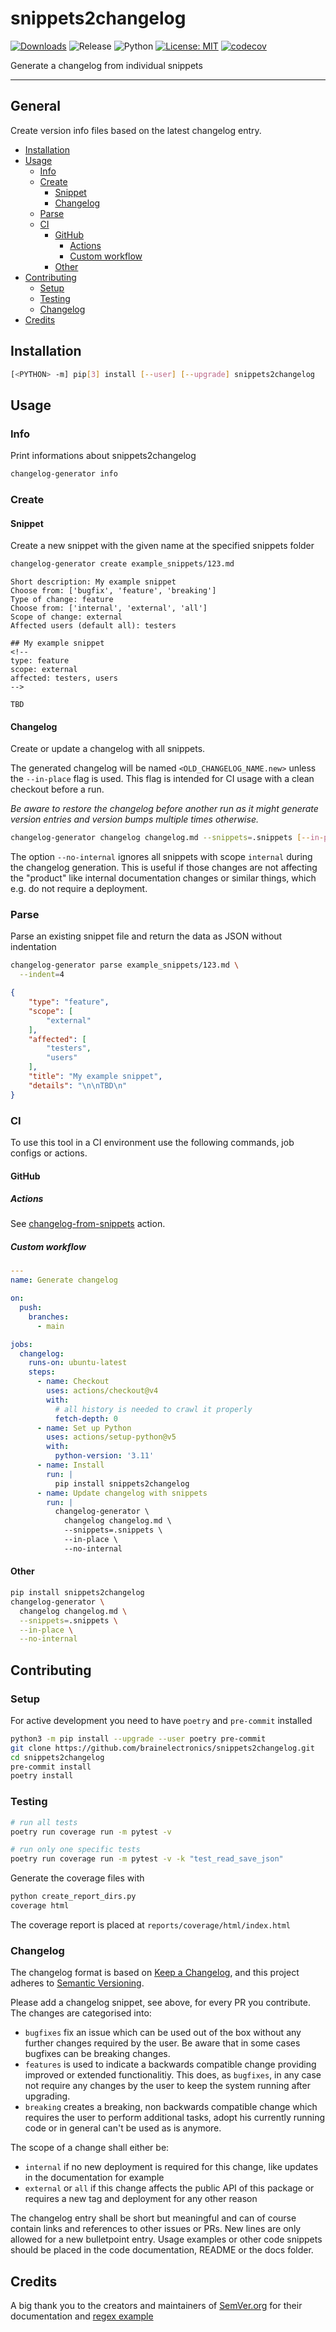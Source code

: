 # snippets2changelog

[![Downloads](https://pepy.tech/badge/snippets2changelog)](https://pepy.tech/project/snippets2changelog)
![Release](https://img.shields.io/github/v/release/brainelectronics/snippets2changelog?include_prereleases&color=success)
![Python](https://img.shields.io/badge/Python-3.9%20|%203.10%20|%203.11-green.svg)
[![License: MIT](https://img.shields.io/badge/License-MIT-yellow.svg)](https://opensource.org/licenses/MIT)
[![codecov](https://codecov.io/github/brainelectronics/snippets2changelog/branch/main/graph/badge.svg)](https://app.codecov.io/github/brainelectronics/snippets2changelog)

Generate a changelog from individual snippets

---------------


## General

Create version info files based on the latest changelog entry.

<!-- MarkdownTOC -->

- [Installation](#installation)
- [Usage](#usage)
  - [Info](#info)
  - [Create](#create)
    - [Snippet](#snippet)
    - [Changelog](#changelog)
  - [Parse](#parse)
  - [CI](#ci)
    - [GitHub](#github)
      - [Actions](#actions)
      - [Custom workflow](#custom-workflow)
    - [Other](#other)
- [Contributing](#contributing)
  - [Setup](#setup)
  - [Testing](#testing)
  - [Changelog](#changelog-1)
- [Credits](#credits)

<!-- /MarkdownTOC -->

## Installation

```bash
[<PYTHON> -m] pip[3] install [--user] [--upgrade] snippets2changelog
```

## Usage

### Info

Print informations about snippets2changelog

```bash
changelog-generator info
```

### Create
#### Snippet

Create a new snippet with the given name at the specified snippets folder

```bash
changelog-generator create example_snippets/123.md
```

```
Short description: My example snippet
Choose from: ['bugfix', 'feature', 'breaking']
Type of change: feature
Choose from: ['internal', 'external', 'all']
Scope of change: external
Affected users (default all): testers
```

```
## My example snippet
<!--
type: feature
scope: external
affected: testers, users
-->

TBD

```

#### Changelog

Create or update a changelog with all snippets.

The generated changelog will be named `<OLD_CHANGELOG_NAME.new>` unless the
`--in-place` flag is used. This flag is intended for CI usage with a clean
checkout before a run.

*Be aware to restore the changelog before another run as it might generate
version entries and version bumps multiple times otherwise.*

```bash
changelog-generator changelog changelog.md --snippets=.snippets [--in-place]
```

The option `--no-internal` ignores all snippets with scope `internal` during
the changelog generation. This is useful if those changes are not affecting
the "product" like internal documentation changes or similar things, which e.g.
do not require a deployment.

### Parse

Parse an existing snippet file and return the data as JSON without indentation

```bash
changelog-generator parse example_snippets/123.md \
  --indent=4
```

```json
{
    "type": "feature",
    "scope": [
        "external"
    ],
    "affected": [
        "testers",
        "users"
    ],
    "title": "My example snippet",
    "details": "\n\nTBD\n"
}
```

### CI

To use this tool in a CI environment use the following commands, job configs or
actions.

#### GitHub
##### Actions
See [changelog-from-snippets](https://github.com/brainelectronics/changelog-from-snippets) action.

##### Custom workflow

```yaml
---
name: Generate changelog

on:
  push:
    branches:
      - main

jobs:
  changelog:
    runs-on: ubuntu-latest
    steps:
      - name: Checkout
        uses: actions/checkout@v4
        with:
          # all history is needed to crawl it properly
          fetch-depth: 0
      - name: Set up Python
        uses: actions/setup-python@v5
        with:
          python-version: '3.11'
      - name: Install
        run: |
          pip install snippets2changelog
      - name: Update changelog with snippets
        run: |
          changelog-generator \
            changelog changelog.md \
            --snippets=.snippets \
            --in-place \
            --no-internal
```

#### Other

```bash
pip install snippets2changelog
changelog-generator \
  changelog changelog.md \
  --snippets=.snippets \
  --in-place \
  --no-internal
```

## Contributing

### Setup

For active development you need to have `poetry` and `pre-commit` installed

```bash
python3 -m pip install --upgrade --user poetry pre-commit
git clone https://github.com/brainelectronics/snippets2changelog.git
cd snippets2changelog
pre-commit install
poetry install
```

### Testing

```bash
# run all tests
poetry run coverage run -m pytest -v

# run only one specific tests
poetry run coverage run -m pytest -v -k "test_read_save_json"
```

Generate the coverage files with

```bash
python create_report_dirs.py
coverage html
```

The coverage report is placed at `reports/coverage/html/index.html`

### Changelog

The changelog format is based on [Keep a Changelog][ref-keep-a-changelog], and
this project adheres to [Semantic Versioning][ref-semantic-versioning].

Please add a changelog snippet, see above, for every PR you contribute. The
changes are categorised into:

- `bugfixes` fix an issue which can be used out of the box without any further
changes required by the user. Be aware that in some cases bugfixes can be
breaking changes.
- `features` is used to indicate a backwards compatible change providing
improved or extended functionalitiy. This does, as `bugfixes`, in any case
not require any changes by the user to keep the system running after upgrading.
- `breaking` creates a breaking, non backwards compatible change which
requires the user to perform additional tasks, adopt his currently running
code or in general can't be used as is anymore.

The scope of a change shall either be:
- `internal` if no new deployment is required for this change, like updates in
the documentation for example
- `external` or `all` if this change affects the public API of this package or
requires a new tag and deployment for any other reason

The changelog entry shall be short but meaningful and can of course contain
links and references to other issues or PRs. New lines are only allowed for a
new bulletpoint entry. Usage examples or other code snippets should be placed
in the code documentation, README or the docs folder.

## Credits

A big thank you to the creators and maintainers of [SemVer.org][ref-semver]
for their documentation and [regex example][ref-semver-regex-example]

<!-- Links -->
[ref-keep-a-changelog]: https://keepachangelog.com/en/1.0.0/
[ref-semantic-versioning]: https://semver.org/spec/v2.0.0.html
[ref-semver]: https://semver.org/
[ref-semver-regex-example]: https://regex101.com/r/Ly7O1x/3/
